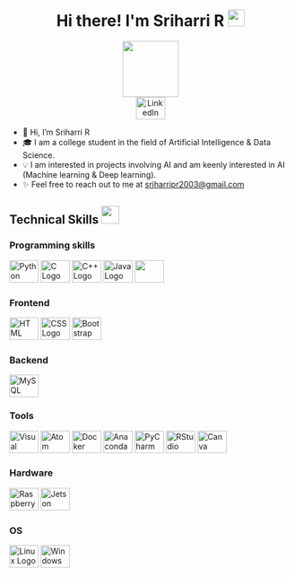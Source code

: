 <h1 align='center'> Hi there! I'm Sriharri R <img src = "https://raw.githubusercontent.com/MartinHeinz/MartinHeinz/master/wave.gif" width = 30px> </h1>
<p align='center'>
</p>
<div id="header" align="center">
  <img src="https://media.giphy.com/media/hqU2KkjW5bE2v2Z7Q2/giphy.gif" width="100"/>
</div>
<div id="badges" align="center">
  <a href="https://www.linkedin.com/in/sri-harri-012932243/">
    <img src="https://cdn.jsdelivr.net/gh/devicons/devicon/icons/linkedin/linkedin-original.svg" height="40" width="52" alt="LinkedIn logo" />
  </a>
</div>
  
- 👋 Hi, I’m Sriharri R
- 🎓 I am a college student in the field of Artificial Intelligence & Data Science.
- 💡 I am interested in projects involving AI and am keenly interested in AI (Machine learning & Deep learning).
- ✨ Feel free to reach out to me at sriharripr2003@gmail.com

<h2> Technical Skills <img src = "https://media2.giphy.com/media/QssGEmpkyEOhBCb7e1/giphy.gif?cid=ecf05e47a0n3gi1bfqntqmob8g9aid1oyj2wr3ds3mg700bl&rid=giphy.gif" width = 32px> </h2>

<h3 align = 'left'> Programming skills </h3>

 <div align = left''>
  <img src="https://cdn.jsdelivr.net/gh/devicons/devicon/icons/python/python-original.svg" height="40" width="52" alt="Python Logo" />
  <img src="https://cdn.jsdelivr.net/gh/devicons/devicon/icons/c/c-original.svg" height="40" width="52" alt="C Logo" />
  <img src="https://cdn.jsdelivr.net/gh/devicons/devicon/icons/cplusplus/cplusplus-original.svg" height="40" width="52" alt="C++ Logo" />
  <img src="https://cdn.jsdelivr.net/gh/devicons/devicon/icons/java/java-original.svg" height="40" width="52" alt="Java Logo" />
  <img src="https://cdn.jsdelivr.net/gh/devicons/devicon/icons/r/r-original.svg" height="40" width="52" />
 </div>

 <h3 align = 'left'> Frontend</h3>

 <div align = 'left'>
   <img src="https://cdn.jsdelivr.net/gh/devicons/devicon/icons/html5/html5-original.svg" height="40" width="52" alt="HTML Logo" />
   <img src="https://cdn.jsdelivr.net/gh/devicons/devicon/icons/css3/css3-original.svg" height="40" width="52" alt="CSS Logo" />
   <img src="https://cdn.jsdelivr.net/gh/devicons/devicon/icons/bootstrap/bootstrap-original.svg" height="40" width="52" alt="Bootstrap Logo" />
 </div>

 <h3>Backend</h3>

 <div align='left'>
   <img src="https://cdn.jsdelivr.net/gh/devicons/devicon/icons/mysql/mysql-original.svg" height="40" width="52" alt="MySQL Logo" />
 </div>

 <h3>Tools</h3>

 <div>
   <img src="https://cdn.jsdelivr.net/gh/devicons/devicon/icons/vscode/vscode-original.svg" height="40" width="52" alt="Visual Studio Code Logo" />
   <img src="https://cdn.jsdelivr.net/gh/devicons/devicon/icons/atom/atom-original.svg" height="40" width="52" alt="Atom Logo" />
   <img src="https://cdn.jsdelivr.net/gh/devicons/devicon/icons/docker/docker-original.svg" height="40" width="52" alt="Docker Logo" />
   <img src="https://cdn.jsdelivr.net/gh/devicons/devicon/icons/anaconda/anaconda-original.svg" height="40" width="52" alt="Anaconda Logo" />
   <img src="https://cdn.jsdelivr.net/gh/devicons/devicon/icons/pycharm/pycharm-original-wordmark.svg" height="40" width="52" alt="PyCharm Logo" />
   <img src="https://cdn.jsdelivr.net/gh/devicons/devicon/icons/rstudio/rstudio-original.svg" height="40" width="52" alt="RStudio Logo" />
   <img src="https://cdn.jsdelivr.net/gh/devicons/devicon/icons/canva/canva-original.svg" height="40" width="52" alt="Canva Logo" />

 </div>

<h3>Hardware</h3>

<div>
  <img src="https://cdn.jsdelivr.net/gh/devicons/devicon/icons/raspberrypi/raspberrypi-original.svg" height="40" width="52" alt="Raspberry Pi Logo" />
  <img src="https://developer.nvidia.com/sites/default/files/akamai/embedded/images/jetsonNano/JetsonNano-DevKit_Front-Top_Right_trimmed.jpg" height="40" width="52" alt="Jetson Nano logo" />
</div>

<h3>OS</h3>

<div>
  <img src="https://cdn.jsdelivr.net/gh/devicons/devicon/icons/linux/linux-original.svg" height="40" width="52" alt="Linux Logo" />
  <img src="https://cdn.jsdelivr.net/gh/devicons/devicon/icons/windows8/windows8-original.svg" height="40" width="52" alt="Windows 8 Logo" />
</div>
